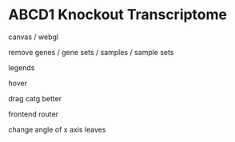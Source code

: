 # ABCD1 Knockout Transcriptome


canvas / webgl


remove genes / gene sets / samples / sample sets


legends


hover


drag catg better


frontend router


change angle of x axis leaves

